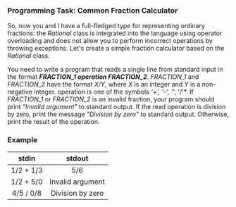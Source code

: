 ### Programming Task: Common Fraction Calculator 

So, now you and I have a full-fledged type for representing ordinary fractions: the *Rational* class is integrated into the language using operator overloading and does not allow you to perform incorrect operations by throwing exceptions. Let's create a simple fraction calculator based on the *Rational* class.

You need to write a program that reads a single line from standard input in the format ***FRACTION_1 operation FRACTION_2***. *FRACTION_1* and *FRACTION_2* have the format *X/Y*, where *X* is an integer and *Y* is a non-negative integer. operation is one of the symbols *'+', '-', '*', '/'*.
If *FRACTION_1* or *FRACTION_2* is an invalid fraction, your program should print *"Invalid argument"* to standard output. If the read operation is division by zero, print the message *"Division by zero"* to standard output. Otherwise, print the result of the operation.

### Example 
|             stdin              |             stdout             |
|:------------------------------:|:------------------------------:|
| 1/2 + 1/3                      | 5/6                            |
| 1/2 + 5/0                      | Invalid argument               |
| 4/5 / 0/8                      | Division by zero               |